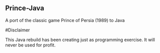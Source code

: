 ## Prince-Java
A port of the classic game Prince of Persia (1989) to Java

#Disclaimer

This Java rebuild has been creating just as programming exercise. It will never be used for profit.
